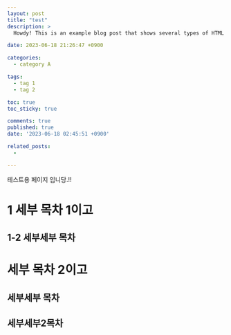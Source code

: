 ```yaml
---
layout: post
title: "test"
description: >
  Howdy! This is an example blog post that shows several types of HTML content supported in this theme.

date: 2023-06-18 21:26:47 +0900

categories:
  - category A

tags:
  - tag 1
  - tag 2

toc: true
toc_sticky: true

comments: true
published: true
date: '2023-06-18 02:45:51 +0900' 

related_posts:
  -

---
```


테스트용 페이지 입니당.!!

# 1 세부 목차 1이고

## 1-2 세부세부 목차

# 세부 목차 2이고

## 세부세부 목차

## 세부세부2목차
